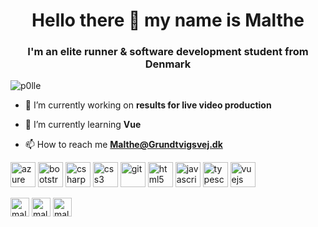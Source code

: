 <h1 align="center">Hello there 👋 my name is Malthe</h1>
<h3 align="center">I'm an elite runner & software development student from Denmark</h3>

<p align="left"> <img src="https://komarev.com/ghpvc/?username=p0lle" alt="p0lle" /> </p>

- 🔭 I’m currently working on **results for live video production**

- 🌱 I’m currently learning **Vue**

- 📫 How to reach me **Malthe@Grundtvigsvej.dk**

<p align="left"><img src="https://www.vectorlogo.zone/logos/microsoft_azure/microsoft_azure-icon.svg" alt="azure" width="40" height="40"/> <img src="https://devicons.github.io/devicon/devicon.git/icons/bootstrap/bootstrap-plain.svg" alt="bootstrap" width="40" height="40"/> <img src="https://devicons.github.io/devicon/devicon.git/icons/csharp/csharp-original.svg" alt="csharp" width="40" height="40"/> <img src="https://devicons.github.io/devicon/devicon.git/icons/css3/css3-original-wordmark.svg" alt="css3" width="40" height="40"/> <img src="https://www.vectorlogo.zone/logos/git-scm/git-scm-icon.svg" alt="git" width="40" height="40"/> <img src="https://devicons.github.io/devicon/devicon.git/icons/html5/html5-original-wordmark.svg" alt="html5" width="40" height="40"/> <img src="https://devicons.github.io/devicon/devicon.git/icons/javascript/javascript-original.svg" alt="javascript" width="40" height="40"/> <img src="https://devicons.github.io/devicon/devicon.git/icons/typescript/typescript-original.svg" alt="typescript" width="40" height="40"/> <img src="https://devicons.github.io/devicon/devicon.git/icons/vuejs/vuejs-original-wordmark.svg" alt="vuejs" width="40" height="40"/></p><p align="center">
  
  
<a href="https://linkedin.com/in/malthepoulsen" target="blank"><img align="center" src="https://cdn.jsdelivr.net/npm/simple-icons@3.0.1/icons/linkedin.svg" alt="malthepoulsen" height="30" width="30" /></a>
<a href="https://instagram.com/malpou" target="blank"><img align="center" src="https://cdn.jsdelivr.net/npm/simple-icons@3.0.1/icons/instagram.svg" alt="malpou" height="30" width="30" /></a>
<a href="https://www.youtube.com/c/malthepoulsen" target="blank"><img align="center" src="https://cdn.jsdelivr.net/npm/simple-icons@3.0.1/icons/youtube.svg" alt="malthepoulsen" height="30" width="30" /></a>
</p>

